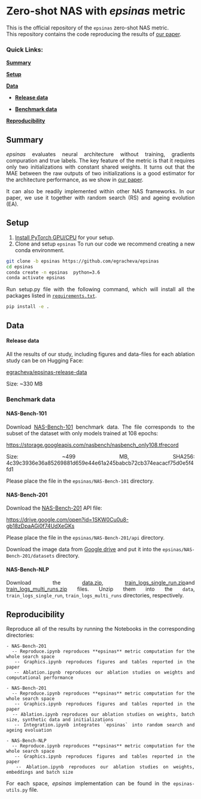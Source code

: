 # Zero-shot NAS with *epsinas* metric

<div align=justify>

This is the official repository of the `epsinas` zero-shot NAS metric.  
This repository contains the code reproducing the results of [our paper](https://arxiv.org/abs/2302.04406).  

<h3> Quick Links: </h3>

[**Summary**](#summary)

[**Setup**](#setup)

[**Data**](#data)

  - [**Release data**](#release-data)

  - [**Benchmark data**](#benchmark-data)

[**Reproducibility**](#reproducibility)

## Summary

*epsinas* evaluates neural architecture without training, gradients compuration and true labels. The key feature of the metric is that it requires only two initializations with constant shared weights. It turns out that the MAE between the raw outputs of two initializations is a good estimator for the architecture performance, as we show in [our paper](https://arxiv.org/abs/2302.04406).

It can also be readily implemented within other NAS frameworks. In our paper, we use it together with random search (RS) and ageing evolution (EA).

## Setup
1. [Install PyTorch GPU/CPU](https://pytorch.org/get-started/locally/) for your setup.
2. Clone and setup `epsinas`
To run our code we recommend creating a new conda environment. 

```bash
git clone -b epsinas https://github.com/egracheva/epsinas
cd epsinas
conda create -n epsinas  python=3.6
conda activate epsinas
```

Run setup.py file with the following command, which will install all the packages listed in [`requirements.txt`](requirements.txt).
```bash
pip install -e .
```

## Data

#### Release data

All the results of our study, including figures and data-files for each ablation study can be on Hugging Face:

[egracheva/epsinas-release-data](https://huggingface.co/datasets/egracheva/epsinas-release-data)

Size: ~330 MB

### Benchmark data

#### NAS-Bench-101

Download [NAS-Bench-101](https://github.com/google-research/nasbench) benchmark data. The file corresponds to the subset of the dataset with only models trained at 108 epochs:

https://storage.googleapis.com/nasbench/nasbench_only108.tfrecord

Size: ~499 MB, SHA256: 4c39c3936e36a85269881d659e44e61a245babcb72cb374eacacf75d0e5f4fd1

Please place the file in the `epsinas/NAS-Bench-101` directory.

#### NAS-Bench-201

Download the [NAS-Bench-201](https://github.com/D-X-Y/NAS-Bench-201) API file:

https://drive.google.com/open?id=1SKW0Cu0u8-gb18zDpaAGi0f74UdXeGKs

Please place the file in the `epsinas/NAS-Bench-201/api` directory.

Download the image data from [Google drive](https://drive.google.com/drive/folders/1L0Lzq8rWpZLPfiQGd6QR8q5xLV88emU7) and put it into the `epsinas/NAS-Bench-201/datasets` directory.

#### NAS-Bench-NLP

Download the [data.zip](https://huggingface.co/datasets/egracheva/epsinas-release-data/blob/main/NAS-Bench-NLP/data.zip), [train_logs_single_run.zip](https://huggingface.co/datasets/egracheva/epsinas-release-data/blob/main/NAS-Bench-NLP/train_logs_single_run.zip)and [train_logs_multi_runs.zip](https://huggingface.co/datasets/egracheva/epsinas-release-data/blob/main/NAS-Bench-NLP/train_logs_multiple_runs.zip) files.
Unzip them into the `data`, `train_logs_single_run`, `train_logs_multi_runs` directories, respectively.

## Reproducibility

Reproduce all of the results by running the Notebooks in the corresponding directories:

```
- NAS-Bench-201
  -- Reproduce.ipynb reproduces **epsinas** metric computation for the whole search space
  -- Graphics.ipynb reproduces figures and tables reported in the paper
  -- Ablation.ipynb reproduces our ablation studies on weights and computational performance

- NAS-Bench-201
  -- Reproduce.ipynb reproduces **epsinas** metric computation for the whole search space
  -- Graphics.ipynb reproduces figures and tables reported in the paper
  -- Ablation.ipynb reproduces our ablation studies on weights, batch size, synthetic data and initializations
  -- Integration.ipynb integrates `epsinas` into random search and ageing evoluation

- NAS-Bench-NLP
  -- Reproduce.ipynb reproduces **epsinas** metric computation for the whole search space
  -- Graphics.ipynb reproduces figures and tables reported in the paper
  -- Ablation.ipynb reproduces our ablation studies on weights, embeddings and batch size
```

For each space, *epsinas* implementation can be found in the `epsinas-utils.py` file.
